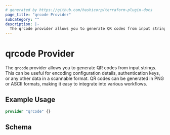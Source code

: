 ```yaml
---
# generated by https://github.com/hashicorp/terraform-plugin-docs
page_title: "qrcode Provider"
subcategory: ""
description: |-
  The qrcode provider allows you to generate QR codes from input strings. This can be useful for encoding configuration details, authentication keys, or any other data in a scannable format. QR codes can be generated in PNG or ASCII formats, making it easy to integrate into various workflows.
---
```


# qrcode Provider

The `qrcode` provider allows you to generate QR codes from input strings. This can be useful for encoding configuration details, authentication keys, or any other data in a scannable format. QR codes can be generated in PNG or ASCII formats, making it easy to integrate into various workflows.

## Example Usage

```terraform
provider "qrcode" {}
```

<!-- schema generated by tfplugindocs -->
## Schema
